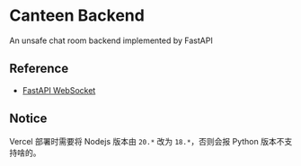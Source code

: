 # Canteen Backend
An unsafe chat room backend implemented by FastAPI

## Reference
+ [FastAPI WebSocket](https://fastapi.tiangolo.com/zh/advanced/websockets/)

## Notice
Vercel 部署时需要将 Nodejs 版本由 `20.*` 改为 `18.*`，否则会报 Python 版本不支持啥的。
